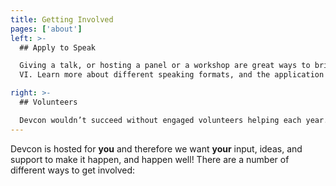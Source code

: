 ```yaml
---
title: Getting Involved
pages: ['about']
left: >-
  ## Apply to Speak

  Giving a talk, or hosting a panel or a workshop are great ways to bring in your ideas and vision. If you are working on improving the world through decentralization and by using Ethereum, you can apply to speak at Devcon 
  VI. Learn more about different speaking formats, and the application process.

right: >-
  ## Volunteers

  Devcon wouldn’t succeed without engaged volunteers helping each year. Volunteers bring a huge value to the conference, and this role is a unique opportunity for those new to Ethereum to attend, learn, and get involved in the ecosystem. If you want to join 100+ other amazing, passionate volunteers at Devcon VI in Bogotá, apply here.
---
```


Devcon is hosted for **you** and therefore we want **your** input, ideas, and support to make it happen, and happen well! There are a number of different ways to get involved:
